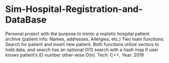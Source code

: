 # Sim-Hospital-Registration-and-DataBase
Personal project with the purpose to mimic a realistic hospital patient archive (patient info: Names, addresses, Allergies, etc.)
Two main functions: Search for patient and insert new patient. Both functions utilize vectors to hold data, and search has an optional O(1) search with a hash map if user knows patient’s ID number other-wise O(n).
Tech: C++, Year: 2019
